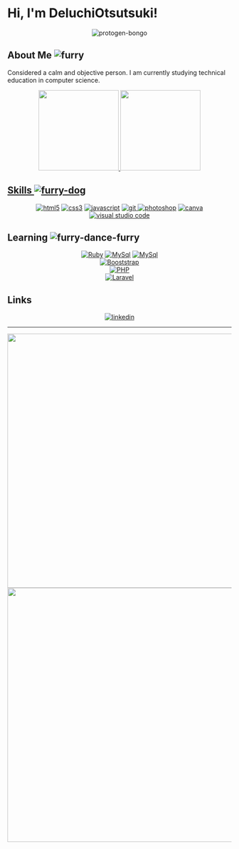 
# Hi, I'm DeluchiOtsutsuki!

<div align="center">
    
![protogen-bongo](https://user-images.githubusercontent.com/98788821/209611209-4e4d2200-64ae-43ab-9024-aabe2b2f6dfc.gif)
    
</div>


## About Me ![furry](https://user-images.githubusercontent.com/98788821/209613851-2c554bb7-4571-4322-b7c3-1e34ca111dd1.gif) 
Considered a calm and objective person. I am currently studying technical education in computer science.

<div align="center">
    <a href="https://github.com/DeluchiOtsutsuki">
    <img height="180em" src="https://github-readme-stats-git-masterrstaa-rickstaa.vercel.app/api/top-langs/?username=DeluchiOtsutsuki&layout=compact&langs_count=7&theme=codeSTACKr&theme=graywhite"/>
    <img height="180em" src="https://github-readme-stats.vercel.app/api?username=DeluchiOtsutsuki&show_icons=true&theme=graywhite"/>
</div>

 
## Skills ![furry-dog](https://user-images.githubusercontent.com/98788821/209614966-decb7a0e-03fe-425a-837d-cd511d6197ee.gif) 

<div align="center">

 
<a href="https://www.w3.org/html/" target="_blank"> <img src="https://img.shields.io/badge/HTML5-E34F26?style=for-the-badge&logo=html5&logoColor=white" alt="html5"/></a>
<a href="https://www.w3schools.com/css/" target="_blank"> <img src="https://img.shields.io/badge/CSS3-1572B6?style=for-the-badge&logo=css3&logoColor=white" alt="css3"/></a>
<a href="https://developer.mozilla.org/en-US/docs/Web/JavaScript" target="_blank"><img src="https://img.shields.io/badge/JavaScript-323330?style=for-the-badge&logo=javascript&logoColor=F7DF1Eg" alt="javascript"/></a>
<a href="https://git-scm.com/" target="_blank"> <img src="https://img.shields.io/badge/Git-F05032?style=for-the-badge&logo=git&logoColor=white" alt="git"/> </a>
<a href="https://www.adobe.com/products/photoshop.html" target="_blank"> <img src="https://img.shields.io/badge/Adobe%20Photoshop-31A8FF?style=for-the-badge&logo=Adobe%20Photoshop&logoColor=black" alt="photoshop"/></a>
<a href="https://www.canva.com/" target="_blank"> <img src="https://img.shields.io/badge/Canva-%2300C4CC.svg?&style=for-the-badge&logo=Canva&logoColor=white" alt="canva"/></a>
<a href="https://code.visualstudio.com/" target="_blank"> <img src="https://img.shields.io/badge/Visual_Studio_Code-0078D4?style=for-the-badge&logo=visual%20studio%20code&logoColor=white" alt="visual studio code"/></a>          
 
</div>          

## Learning ![furry-dance-furry](https://user-images.githubusercontent.com/98788821/209615112-def0ac3e-2067-4dfb-bb32-7fb4bdf52bdb.gif) 
    
<div align="center">
    
<a href="#"  target="_blank"><img src="https://img.shields.io/badge/-Ruby-darkred?style=for-the-badge&logo=ruby&logoColor=white" alt="Ruby"/></a>             <a href="#"  target="_blank"><img src="https://img.shields.io/badge/-MySql-yellow?style=for-the-badge&logo=mysql&logoColor=white" alt="MySql"/></a>
<a href="#"  target="_blank"><img src="https://img.shields.io/badge/-SqlServer-white?style=for-the-badge&logo=microsoftsqlserver&logoColor=black" alt="MySql"/></a>                                        
<a href="#"  target="_blank"><img src="https://img.shields.io/badge/-Bootstrap-purple?style=for-the-badge&logo=bootstrap&logoColor=white" alt="Booststrap"/></a>                                       
<a href="#"  target="_blank"><img src="https://img.shields.io/badge/-PHP-%2300C4CC?style=for-the-badge&logo=php&logoColor=white" alt="PHP"/></a>    
<a href="#"  target="_blank"><img src="https://img.shields.io/badge/laravel-orange?style=for-the-badge&logo=laravel&logoColor=white" alt="Laravel"/></a>                                
            
              
  
</div>

## Links

<div align="center">
    
[![linkedin](https://img.shields.io/badge/linkedin-0A66C2?style=for-the-badge&logo=linkedin&logoColor=white)](https://www.linkedin.com/in/gabriel-deluchi-777715254/)

</div>   
    
---
    
<div align="center">
    
<img src="https://user-images.githubusercontent.com/123118063/214448772-412da56b-8b63-452e-81f0-5325043a6303.png" hwight="570" width="570"/>
    
<img src="https://user-images.githubusercontent.com/123118063/214448817-38ffcef5-dcec-413c-9cd0-d7f8c89accec.png" height="570" width="570"/>


</div>
